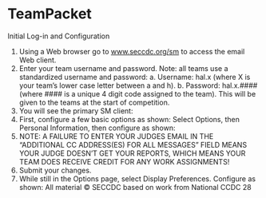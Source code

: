 # TeamPacket
Initial Log-in and Configuration
1. Using a Web browser go to www.seccdc.org/sm to access the email Web client.
2. Enter your team username and password. Note: all teams use a standardized username and password:
a. Username: hal.x (where X is your team’s lower case letter between a and h).
b. Password: hal.x.#### (where #### is a unique 4 digit code assigned to the team). This will be given to the teams at the start of competition.
3. You will see the primary SM client:
4. First, configure a few basic options as shown: Select Options, then Personal Information, then configure as shown:
5. NOTE: A FAILURE TO ENTER YOUR JUDGES EMAIL IN THE “ADDITIONAL CC ADDRESS(ES) FOR ALL MESSAGES” FIELD MEANS YOUR JUDGE DOESN’T GET YOUR REPORTS, WHICH MEANS YOUR TEAM DOES RECEIVE CREDIT FOR ANY WORK ASSIGNMENTS!
6. Submit your changes.
7. While still in the Options page, select Display Preferences. Configure as shown:
All material © SECCDC based on work from National CCDC
28
